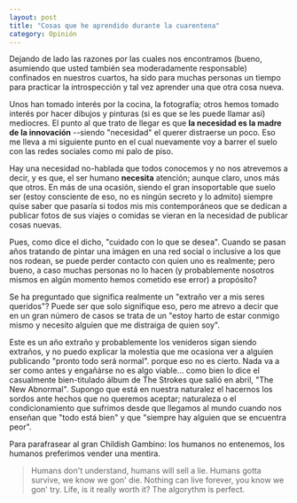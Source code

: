 ```yaml
---
layout: post
title: "Cosas que he aprendido durante la cuarentena"
category: Opinión
---
```


Dejando de lado las razones por las cuales nos encontramos (bueno, asumiendo que usted también sea moderadamente responsable) confinados en nuestros cuartos, ha sido para muchas personas un tiempo para practicar la introspección y tal vez aprender una que otra cosa nueva.


Unos han tomado interés por la cocina, la fotografía; otros hemos tomado interés por hacer dibujos y pinturas (si es que se les puede llamar así) mediocres. El punto al que trato de llegar es que **la necesidad es la madre de la innovación** --siendo "necesidad" el querer distraerse un poco. Eso me lleva a mi siguiente punto en el cual nuevamente voy a barrer el suelo con las redes sociales como mi palo de piso. 

Hay una necesidad no-hablada que todos conocemos y no nos atrevemos a decir, y es que, el ser humano __necesita__ atención; aunque claro, unos más que otros. En más de una ocasión, siendo el gran insoportable que suelo ser (estoy consciente de eso, no es ningún secreto y lo admito) siempre quise saber que pasaría si todos mis mis contemporáneos que se dedican a publicar fotos de sus viajes o comidas se vieran en la necesidad de publicar cosas nuevas. 

Pues, como dice el dicho, "cuidado con lo que se desea". Cuando se pasan años tratando de pintar una imágen en una red social o inclusive a los que nos rodean, se puede perder contacto con quien uno es realmente; pero bueno, a caso muchas personas no lo hacen (y probablemente nosotros mismos en algún momento hemos cometido ese error) a propósito? 

Se ha preguntado que significa realmente un "extraño ver a mis seres queridos"? Puede ser que solo signifique eso, pero me atrevo a decir que en un gran número de casos se trata de un "estoy harto de estar conmigo mismo y necesito alguien que me distraiga de quien soy".

Este es un año extraño y probablemente los venideros sigan siendo extraños, y no puedo explicar la molestia que me ocasiona ver a alguien publicando "pronto todo será normal". porque eso no es cierto. Nada va a ser como antes y engañárse no es algo viable... como bien lo dice el casualmente bien-titulado álbum de The Strokes que salió en abril, "The New Abnormal". Supongo que está en nuestra naturalez el hacernos los sordos ante hechos que no queremos aceptar; naturaleza o el condicionamiento que sufrimos desde que llegamos al mundo cuando nos enseñan que "todo está bien" y que "siempre hay alguien que se encuentra peor".

Para parafrasear al gran Childish Gambino: los humanos no entenemos, los humanos preferimos vender una mentira.

>Humans don't understand, humans will sell a lie. Humans gotta survive, we know we gon' die. Nothing can live forever, you know we gon' try. Life, is it really worth it? The algorythm is perfect.
